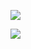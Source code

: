 ![](C:\Users\Maktub\Documents\Notes\0-picture\Linux\通配符.png)

![](C:\Users\Maktub\Documents\Notes\0-picture\Linux\通配符1.png)